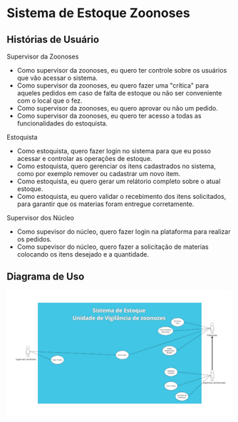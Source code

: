 # Sistema de Estoque Zoonoses

## Histórias de Usuário

Supervisor da Zoonoses 

- Como supervisor da zoonoses, eu quero ter controle sobre os usuários que vão acessar o sistema.
- Como supervisor da zoonoses, eu quero fazer uma "crítica" para aqueles pedidos em caso de falta de estoque ou não ser conveniente com o local que o fez.
- Como supervisor da zoonoses, eu quero aprovar ou não um pedido.
- Como supervisor da zoonoses, eu quero ter acesso a todas as funcionalidades do estoquista.

Estoquista

- Como estoquista, quero fazer login no sistema para que eu posso acessar e controlar as operações de estoque.
- Como estoquista, quero gerenciar os itens cadastrados no sistema, como por exemplo remover ou cadastrar um novo item.
- Como estoquista, eu quero gerar um relátorio completo sobre o atual estoque.
- Como estoquista, eu quero validar o recebimento dos itens solicitados, para garantir que os materias foram entregue corretamente.

Supervisor dos Núcleo

- Como supevisor do núcleo, quero fazer login na plataforma para realizar os pedidos.
- Como supevisor do núcleo, quero fazer a solicitação de materias colocando os itens desejado e a quantidade.

## Diagrama de Uso

![Diagrama de Uso](Images/DiagramaUso.jpeg)

